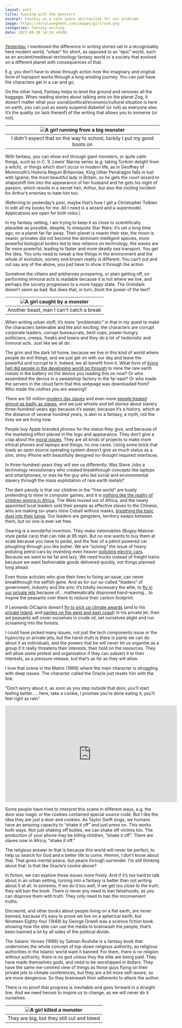 ```yaml
---
layout: post
title: Running with the monsters
excerpt: Fantasy as a safe space abstraction for our problems
image: https://ezralaneghent.com/images/girlrun4.png
categories: fantasy writing
date: 2023-08-28 14:18 +0100
---
```

[Yesterday](https://ezralaneghent.com/writing/update/2023/08/28/welcome-back-eyeballs.html), I mentioned the difference in writing stories set in a recognisably here modern world, “urban” for short, as opposed to an “epic” world, such as an ancient/medieval-technology fantasy world or a society that evolved on a different planet with consequences of that.  

E.g. you don’t have to show through action how the imaginary and original form of transport works through a long winding journey. You can just have the characters get in a car and go.

On the other hand, Fantasy helps to level the ground and removes all the baggage. When reading stories about talking ants on the planet Zog, it doesn’t matter what your social/political/economic/cultural situation is here on earth, you can just as easily suspend disbelief (or not) as everyone else. It’s the quality (or lack thereof) of the writing that allows you to immerse (or not).

| ![A girl running from a big monster]({{site.url}}/images/girlrun1.png) |
|:--:|
| I didn't expect that on the way to school, luckily I put my good boots on |

With fantasy, you can show evil through giant monsters, or quite calm things, such as in C. S. Lewis’ Narnia series (e.g. taking Turkish delight from a witch), or things which don’t occur in modern life, as in Geoffrey of Monmouth’s Historia Regum Britanniae, King Uther Pendragon falls in lust with Igraine, the most beautiful lady in Britain, so he gets the court wizard to shapeshift him into the appearance of her husband and he gets his night of passion, which results in a secret heir, Arthur, but also the inciting incident for Arthur’s enemies to hate him too.

(Referring to yesterday’s post, maybe that’s how I get a Christopher Tolkien to edit all my books for me. All I need is a wizard and a supermodel. Applications are open for both roles.)

In my fantasy setting, I am trying to keep it as close to scientifically plausible as possible, despite, to misquote Star Wars: it’s set a long time ago, on a planet far-far away. Their planet is nearer their star, the moon is nearer, primates did not become the dominant intelligent species, more powerful biological bodies led to less reliance on technology, the waves are far more powerful, leading to faster and more deadly sea transport. You get the idea. You only need to tweak a few things in the environment and the whole of evolution, society and known reality is different. You can’t out and out say any of the above, you just have to show it through the action.

Somehow the villains and antiheroes prospering, or plain getting off, on performing immoral acts is readable because it is not where we live, and perhaps the society progresses to a more happy state. The Grimdark doesn’t seem as bad. But does that, in turn, blunt the power of the text?

| ![A girl caught by a monster]({{site.url}}/images/girlrun2.png) |
|:--:|
| Another beast, man I can't catch a break |

When writing urban stuff, it’s more “problematic” in that in my quest to make the characters believable and the plot exciting, the characters are corrupt corporate leaders, corrupt bureaucrats, bent cops, power-hungry politicians, creeps, freaks and losers and they do a lot of hedonistic and immoral acts. Just like we all do.

The grim and the dark hit home, because we live in this kind of world where people do evil things, and we just get on with our day and leave the powerful and corrupt to it. Indeed, we all benefit from it. What form of [living hell did people in the developing world go through](https://www.amnesty.org/en/latest/news/2016/01/child-labour-behind-smart-phone-and-electric-car-batteries/) to mine the rare earth metals in the battery on the device you reading this on now? Or who assembled the device in a sweatshop factory in the far east? Or who made the servers in the cloud farm that this webpage was downloaded from? Who made the clothes you are wearing?

There are 50 million [modern day slaves](https://www.ilo.org/global/about-the-ilo/newsroom/news/WCMS_855019/lang--en/index.htm) and even more [people treated almost as badly as slaves](https://www.npr.org/sections/goatsandsoda/2023/02/01/1152893248/red-cobalt-congo-drc-mining-siddharth-kara), and we just whistle and tell stories about slavery three-hundred-years ago because it’s easier, because it’s a history, which at the distance of several hundred years, is akin to a fantasy, a myth, not the lives we are living now.

People buy Apple branded phones for the status they give, and because of the marketing effort placed in the logo and appearance. They don’t give a crap about the [moral issues](https://www.wired.co.uk/article/lithium-batteries-environment-impact). They are all kinds of projects to make more ethical phones and laptops and things, no one cares. Using some brick that loads an open source operating system doesn’t give as much status as a slim, shiny iPhone with beautifully designed no-thought required interfaces.

In three-hundred-years they will see us differently. Was Steve Jobs a technology revolutionary who created breakthrough concepts like laptops and smartphones, or was he the guy who led social and environmental slavery through the mass exploitation of rare earth metals?

The dark parody is that our children in the "free world" are busily pretending to mine in computer games, and it is [nothing like the reality of children mining in Africa](https://www.washingtonpost.com/graphics/business/batteries/congo-cobalt-mining-for-lithium-ion-battery/). The West moved out of Africa, and the newly appointed local leaders sold their people as effective slaves to the Chinese, who are making six-years mine Cobalt without masks, [breathing the toxic dust into their lungs](https://www.theguardian.com/global-development/2018/oct/12/phone-misery-children-congo-cobalt-mines-drc). Our leaders are gangsters, territory swaps between them, but no one is ever set free.

Gearing is a wonderful invention. They make velomobiles (Bugsy-Malone-style pedal cars) that can ride at 95 mph. But no one wants to buy them at scale because you have to pedal, and the fear of a petrol powered car ploughing through you like butter. We are “solving” the issue of heavy polluting petrol cars by inventing even heaver [polluting electric cars](https://www.theguardian.com/environment/2021/jan/03/child-labour-toxic-leaks-the-price-we-could-pay-for-a-greener-future). Because we want to be fat and lazy. We need trucks instead of freight trains because we want fashionable goods delivered quickly, not things planned long ahead.

Even those activists who give their lives to fixing an issue, can never breakthrough the selfish gene. And as for our so-called “leaders” of government, industry and the arts: It’s totally necessary the elite, to [fly in our private jets](https://www.forbes.com/sites/oliverwilliams1/2021/11/05/118-private-jets-take-leaders-to-cop26-climate-summit-burning-over-1000-tons-of-co2/) because of… mathematically disproved hand-waving… to inspire the peasants over there to reduce their carbon footprint.

If Leonardo DiCaprio doesn’t [fly to pick up climate awards](https://www.independent.co.uk/news/people/leonardo-dicaprio-flies-8-000-miles-in-private-jet-to-accept-green-award-a7042326.html) (and to his [private island](https://www.caribjournal.com/2015/04/05/leonardo-dicaprio-is-developing-a-private-island-caribbean-resort/), and [parties on the west and east coast](https://pagesix.com/2021/12/02/leo-dicaprio-takes-jet-round-trip-to-nyc-to-party-in-miami/)) in his private jet, then we peasants will cover ourselves in crude oil, set ourselves alight and run screaming into the forests.

I could have picked many issues, not just the tech components issue or the hypocrisy or private jets, but the harsh truth is there is pants we can do about it as individuals, and the powers that be will never let us organise as a group if it really threatens their interests, their hold on the resources. They will allow some protest and organisation if they can subvert it to their interests, as a pressure release, but that’s as far as they will allow.

I love that scene in the Matrix (1999) where the main character is struggling with deep issues. The character called the Oracle just resets him with the line:

“Don’t worry about it, as soon as you step outside that door, you’ll start feeling better….. here, take a cookie, I promise you’re done eating it, you’ll feel right as rain”.

<iframe width="560" height="315" src="https://www.youtube.com/embed/nvaE_HCMimQ?si=Fn8-3PxjwD3i5GM-" title="YouTube video player" frameborder="0" allow="accelerometer; autoplay; clipboard-write; encrypted-media; gyroscope; picture-in-picture; web-share" allowfullscreen></iframe>

Some people have tried to interpret this scene in different ways, e.g. the door was magic or the cookies contained special source code. But I like the idea they are just a door and cookies. As Taylor Swift sings, we humans have an amazing capacity to “shake it off” and just press on. This works both ways. Not just shaking off bullies, we can shake off victims too. The production of your phone may be killing children, “shake it off”. There are slaves now in Africa, “shake it off.”

The religious answer to that is because this world will never be perfect, to help us search for God and a better life to come. Hmmm, I don’t know about that. That gives mental peace, but peace through surrender. I’m still thinking about that. Is that like Oracle’s cookie above?

In fiction, we can explore these issues more freely. And if it’s too hard to talk about in an urban setting, turning into a fantasy is better than not writing about it at all. In extremis, if we do it too well, if we get too close to the truth, they will ban the book. There is never any need to ban falsehoods, as you can disprove them with truth. They only need to ban the inconvenient truths.

Discworld, and other books about people living on a flat earth, are never banned, because it’s easy to prove we live on a spherical earth, but Nineteen Eighty-four (1949) by George Orwell was a science fiction book showing how the elite can use the media to brainwash the people, that’s been banned a lot by all sides of the political divide.

The Satanic Verses (1988) by Salman Rushdie is a fantasy book that undermines the whole concept of top-down religious authority, so religious authorities in the Islamic world want it banned. For them, there is no religion without authority, there is no god unless they the elite are being paid. They have made themselves gods, and need to be worshipped in dollars. They have the same me-centred view of things as those guys flying on their private jets to climate conferences, but they are a bit more self-aware, so are more dangerous. So they brainwash their adherents to attack the author.

There is no proof that progress is inevitable and goes forward in a straight line. And we need heroes to inspire us to change, as we will never do it ourselves.

| ![A girl killed a monster]({{site.url}}/images/girlrun3.png) |
|:--:|
| They are big, but they still cut and bleed |